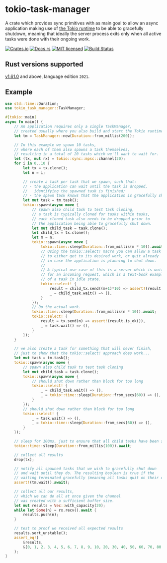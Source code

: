 # tokio-task-manager

A crate which provides sync primitives with as main goal
to allow an async application making use of [the Tokio runtime](https://tokio.rs/)
to be able to gracefully shutdown, meaning that ideally the server process exits
only when all active tasks were done with their ongoing work.

[![Crates.io][crates-badge]][crates-url]
[![Docs.rs][docs-badge]][docs-url]
[![MIT licensed][mit-badge]][mit-url]
[![Build Status][actions-badge]][actions-url]

[crates-badge]: https://img.shields.io/crates/v/tokio-task-manager.svg
[crates-url]: https://crates.io/crates/tokio-task-manager
[docs-badge]: https://img.shields.io/docsrs/tokio_task_manager/latest
[docs-url]: https://docs.rs/tokio-task-manager/latest/tokio_task_manager/index.html
[mit-badge]: https://img.shields.io/badge/license-MIT-blue.svg
[mit-url]: https://github.com/OTA-Insight/tokio-task-manager/blob/master/LICENSE
[actions-badge]: https://github.com/OTA-Insight/tokio-task-manager/workflows/CI/badge.svg
[actions-url]: https://github.com/OTA-Insight/tokio-task-manager/actions?query=workflow%3ACI+branch%main

## Rust versions supported

[v1.61.0](https://blog.rust-lang.org/2022/05/19/Rust-1.61.0.html) and above,
language edition `2021`.

## Example

```rust
use std::time::Duration;
use tokio_task_manager::TaskManager;

#[tokio::main]
async fn main() {
    // An application requires only a single TaskManager,
    // created usually where you also build and start the Tokio runtime.
    let tm = TaskManager::new(Duration::from_millis(200));

    // In this example we spawn 10 tasks,
    // where each of them also spawns a task themselves,
    // resulting in a total of 20 tasks which we'll want to wait for.
    let (tx, mut rx) = tokio::sync::mpsc::channel(20);
    for i in 0..10 {
        let tx = tx.clone();
        let n = i;

        // create a task per task that we spawn, such that:
        // - the application can wait until the task is dropped,
        //   identifying the spawned task is finished;
        // - the spawn task knows that the application is gracefully shutting down (.wait);
        let mut task = tm.task();
        tokio::spawn(async move {
            // spawn also child task to test task cloning,
            // a task is typically cloned for tasks within tasks,
            // each cloned task also needs to be dropped prior to
            // the application being able to gracefully shut down.
            let mut child_task = task.clone();
            let child_tx = tx.clone();
            let m = n;
            tokio::spawn(async move {
                tokio::time::sleep(Duration::from_millis(m * 10)).await;
                // Using the tokio::select! macro you can allow a task
                // to either get to its desired work, or quit already
                // in case the application is planning to shut down.
                //
                // A typical use case of this is a server which is waiting
                // for an incoming request, which is a text-book example
                // of a task in idle state.
                tokio::select! {
                    result = child_tx.send((m+1)*10) => assert!(result.is_ok()),
                    _ = child_task.wait() => (),
                }
            });
            // Do the actual work.
            tokio::time::sleep(Duration::from_millis(n * 10)).await;
            tokio::select! {
                result = tx.send(n) => assert!(result.is_ok()),
                _ = task.wait() => (),
            }
        });
    }

    // we also create a task for something that will never finish,
    // just to show that the tokio::select! approach does work...
    let mut task = tm.task();
    tokio::spawn(async move {
        // spawn also child task to test task cloning
        let mut child_task = task.clone();
        tokio::spawn(async move {
            // should shut down rather than block for too long
            tokio::select! {
                _ = child_task.wait() => (),
                _ = tokio::time::sleep(Duration::from_secs(60)) => (),
            }
        });
        // should shut down rather than block for too long
        tokio::select! {
            _ = task.wait() => (),
            _ = tokio::time::sleep(Duration::from_secs(60)) => (),
        }
    });

    // sleep for 100ms, just to ensure that all child tasks have been spawned as well
    tokio::time::sleep(Duration::from_millis(100)).await;

    // collect all results
    drop(tx);

    // notify all spawned tasks that we wish to gracefully shut down
    // and wait until they do. The resulting boolean is true if the
    // waiting terminated gracefully (meaning all tasks quit on their own while they were idle).
    assert!(tm.wait().await);

    // collect all our results,
    // which we can do all at once given the channel
    // was created with a sufficient buffer size.
    let mut results = Vec::with_capacity(20);
    while let Some(n) = rx.recv().await {
        results.push(n);
    }

    // test to proof we received all expected results
    results.sort_unstable();
    assert_eq!(
        &results,
        &[0, 1, 2, 3, 4, 5, 6, 7, 8, 9, 10, 20, 30, 40, 50, 60, 70, 80, 90, 100]
    );
}
```
